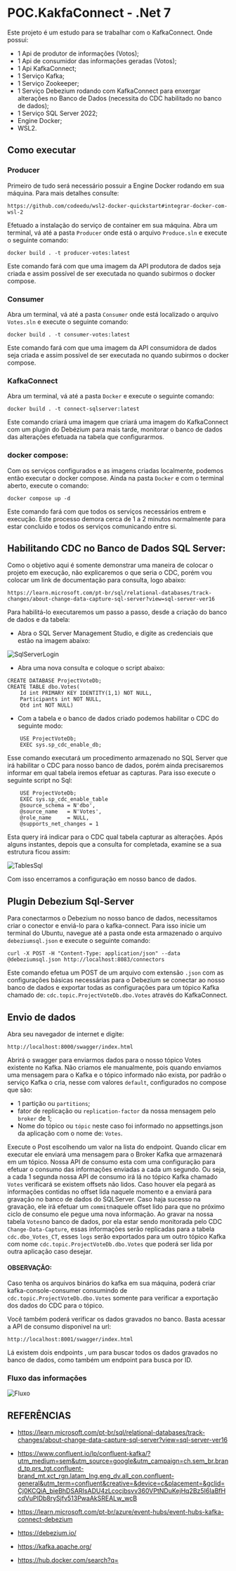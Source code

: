 # POC.KakfaConnect - .Net 7 

Este projeto é um estudo para se trabalhar com o KafkaConnect. Onde possui:
 - 1 Api de produtor de informações (Votos);
 - 1 Api de consumidor das informações geradas (Votos);
 - 1 Api KafkaConnect;
 - 1 Serviço Kafka;
 - 1 Serviço Zookeeper;
 - 1 Serviço Debezium rodando com KafkaConnect para enxergar alterações no Banco de Dados (necessita do CDC habilitado no banco de dados);
 - 1 Serviço SQL Server 2022;
 - Engine Docker;
 - WSL2.

 ## Como executar
 ### Producer
Primeiro de tudo será necessário possuir a Engine Docker rodando em sua máquina. Para mais detalhes consulte: 

    https://github.com/codeedu/wsl2-docker-quickstart#integrar-docker-com-wsl-2

Efetuado a instalação do serviço de container em sua máquina. Abra um terminal, vá até a pasta `Producer` onde está o arquivo `Produce.sln` e execute o seguinte comando:

    docker build . -t producer-votes:latest

Este comando fará com que uma imagem da API produtora de dados seja criada e assim possível de ser executada no quando subirmos o docker compose.

### Consumer
Abra um terminal, vá até a pasta `Consumer` onde está localizado o arquivo `Votes.sln` e execute o seguinte comando:

    docker build . -t consumer-votes:latest

Este comando fará com que uma imagem da API consumidora de dados seja criada e assim possível de ser executada no quando subirmos o docker compose.

### KafkaConnect
Abra um terminal, vá até a pasta `Docker` e execute o seguinte comando:

    docker build . -t connect-sqlserver:latest

Este comando criará uma imagem que criará uma imagem do KafkaConnect com um plugin do Debézium para mais tarde, monitorar o banco de dados das alterações efetuada na tabela que configurarmos.

### docker compose:
Com os serviços configurados e as imagens criadas localmente, podemos então executar o docker compose. Ainda na pasta `Docker` e com o terminal aberto, execute o comando: 

    docker compose up -d

Este comando fará com que todos os serviços necessários entrem e execução. Este processo demora cerca de 1 a 2 minutos normalmente para estar concluido e todos os serviços comunicando entre si.

## Habilitando CDC no Banco de Dados SQL Server:

Como o objetivo aqui é somente demonstrar uma maneira de colocar o projeto em execução, não explicaremos o que seria o CDC, porém vou colocar um link de documentação para consulta, logo abaixo:

    https://learn.microsoft.com/pt-br/sql/relational-databases/track-changes/about-change-data-capture-sql-server?view=sql-server-ver16

Para habilitá-lo executaremos um passo a passo, desde a criação do banco de dados e da tabela:

- Abra o SQL Server Management Studio, e digite as credenciais que estão na imagem abaixo: 

![SqlServerLogin](./img/loginsql.png)

- Abra uma nova consulta e coloque o script abaixo:

```script
CREATE DATABASE ProjectVoteDb;
CREATE TABLE dbo.Votes(
	Id int PRIMARY KEY IDENTITY(1,1) NOT NULL,
	Participants int NOT NULL,
	Qtd int NOT NULL)
```
- Com a tabela e o banco de dados criado podemos habilitar o CDC do seguinte modo:

```script
    USE ProjectVoteDb;
    EXEC sys.sp_cdc_enable_db;
```
Esse comando executará um procedimento armazenado no SQL Server que irá habilitar o CDC para nosso banco de dados, porém ainda precisaremos informar em qual tabela iremos efetuar as capturas. Para isso execute o seguinte script no Sql:

```script
    USE ProjectVoteDb;  
    EXEC sys.sp_cdc_enable_table  
    @source_schema = N'dbo',  
    @source_name   = N'Votes',  
    @role_name     = NULL,  
    @supports_net_changes = 1  
```
Esta query irá indicar para o CDC qual tabela capturar as alterações. Após alguns instantes, depois que a consulta for completada, examine se a sua estrutura ficou assim:

![TablesSql](./img/TablesSQL.png)

Com isso encerramos a configuração em nosso banco de dados.

## Plugin Debezium Sql-Server
Para conectarmos o Debezium no nosso banco de dados, necessitamos criar o conector e enviá-lo para o kafka-connect. Para isso inicie um terminal do Ubuntu, navegue até a pasta onde esta armazenado o arquivo `debeziumsql.json` e execute o seguinte comando:

    curl -X POST -H "Content-Type: application/json" --data @debeziumsql.json http://localhost:8083/connectors

Este comando efetua um POST de um arquivo com extensão `.json` com as configurações básicas necessárias para o Debezium se conectar ao nosso banco de dados e exportar todas as configurações para um tópico Kafka chamado de: `cdc.topic.ProjectVoteDb.dbo.Votes` através do KafkaConnect.

## Envio de dados
Abra seu navegador de internet e digite:

    http://localhost:8000/swagger/index.html

Abrirá o swagger para enviarmos dados para o nosso tópico Votes existente no Kafka. Não criamos ele manualmente, pois quando enviamos uma mensagem para o Kafka e o tópico informado não exista, por padrão o serviço Kafka o cria, nesse com valores `default`, configurados no compose que são:
- 1 partição ou `partitions`;
- fator de replicação ou `replication-factor` da nossa mensagem pelo `broker` de 1;
- Nome do tópico ou `tópic` neste caso foi informado no appsettings.json da aplicação com o nome de: `Votes`.

Execute o Post escolhendo um valor na lista do endpoint. Quando clicar em executar ele enviará uma mensagem para o Broker Kafka que armazenará em um tópico. Nossa API de consumo esta com uma configuração para efetuar o consumo das informações enviadas a cada um segundo. Ou seja, a cada 1 segunda nossa API de consumo irá lá no tópico Kafka chamado `Votes` verificará se existem offsets não lidos. Caso houver ela pegará as informações contidas no offset lida naquele momento e a enviará para gravação no banco de dados do SQLServer. Caso haja sucesso na gravação, ele irá efetuar um `commit`naquele offset lido para que no próximo ciclo de consumo ele pegue uma nova informação. 
Ao gravar na nossa tabela `Votes`no banco de dados, por ela estar sendo monitorada pelo CDC `Change-Data-Capture`, essas informações serão replicadas para a tabela `cdc.dbo_Votes_CT`, esses `logs` serão exportados para um outro tópico Kafka com nome `cdc.topic.ProjectVoteDb.dbo.Votes` que poderá ser lida por outra aplicação caso desejar.

#### OBSERVAÇÃO:
Caso tenha os arquivos binários do kafka em sua máquina, poderá criar kafka-console-consumer consumindo de `cdc.topic.ProjectVoteDb.dbo.Votes` somente para verificar a exportação dos dados do CDC para o tópico.

Você também poderá verificar os dados gravados no banco. Basta acessar a API de consumo disponivel na url:

    http://localhost:8001/swagger/index.html

Lá existem dois endpoints , um para buscar todos os dados gravados no banco de dados, como também um endpoint para busca por ID.


### Fluxo das informações 

![Fluxo](./img/fluxo.png)

## REFERÊNCIAS

- https://learn.microsoft.com/pt-br/sql/relational-databases/track-changes/about-change-data-capture-sql-server?view=sql-server-ver16

- https://www.confluent.io/lp/confluent-kafka/?utm_medium=sem&utm_source=google&utm_campaign=ch.sem_br.brand_tp.prs_tgt.confluent-brand_mt.xct_rgn.latam_lng.eng_dv.all_con.confluent-general&utm_term=confluent&creative=&device=c&placement=&gclid=Cj0KCQiA_bieBhDSARIsADU4zLcocjbsvv360VPtNDuKejHq2Bz5I6IaBfHcdVuPlDb8rySjfv513PwaAkSREALw_wcB

- https://learn.microsoft.com/pt-br/azure/event-hubs/event-hubs-kafka-connect-debezium

- https://debezium.io/

- https://kafka.apache.org/

- https://hub.docker.com/search?q=

